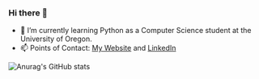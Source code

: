 ### Hi there 👋
- 🌱 I’m currently learning Python as a Computer Science student at the University of Oregon.
- 📫 Points of Contact: <a href="https://www.bdeweesevans.com" target="_blank" rel="noopener noreferrer">My Website</a> and <a href="https://linkedin.com/in/bdeweesevans" target="_blank" rel="noopener noreferrer">LinkedIn</a>

![Anurag's GitHub stats](https://github-readme-stats.vercel.app/api?username=bdeweesevans&show_icons=true&theme=onedark)
